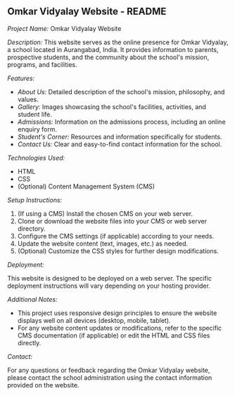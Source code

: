 ## Omkar Vidyalay Website - README

*Project Name:* Omkar Vidyalay Website

*Description:* This website serves as the online presence for Omkar Vidyalay, a school located in Aurangabad, India. It provides information to parents, prospective students, and the community about the school's mission, programs, and facilities.

*Features:*

* *About Us:* Detailed description of the school's mission, philosophy, and values.
* *Gallery:* Images showcasing the school's facilities, activities, and student life.
* *Admissions:* Information on the admissions process, including an online enquiry form.
* *Student's Corner:* Resources and information specifically for students.
* *Contact Us:* Clear and easy-to-find contact information for the school.

*Technologies Used:*

* HTML
* CSS
* (Optional) Content Management System (CMS)

*Setup Instructions:*

1. (If using a CMS) Install the chosen CMS on your web server.
2. Clone or download the website files into your CMS or web server directory.
3. Configure the CMS settings (if applicable) according to your needs.
4. Update the website content (text, images, etc.) as needed.
5. (Optional)  Customize the CSS styles for further design modifications.

*Deployment:*

This website is designed to be deployed on a web server.  The specific deployment instructions will vary depending on your hosting provider.

*Additional Notes:*

* This project uses responsive design principles to ensure the website displays well on all devices (desktop, mobile, tablet).
* For any website content updates or modifications,  refer to the specific CMS documentation (if applicable) or edit the HTML and CSS files directly.

*Contact:*

For any questions or feedback regarding the Omkar Vidyalay website, please contact the school administration using the contact information provided on the website.

